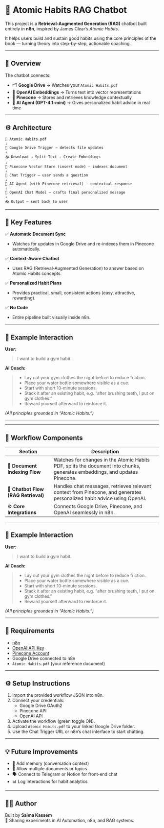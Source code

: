 # 💬 Atomic Habits RAG Chatbot 

This project is a **Retrieval-Augmented Generation (RAG)** chatbot built entirely in **n8n**, inspired by James Clear’s *Atomic Habits*.

It helps users build and sustain good habits using the core principles of the book — turning theory into step-by-step, actionable coaching.

---

## 🚀 Overview

The chatbot connects:
- 🗂️ **Google Drive** → Watches your `Atomic Habits.pdf`
- 🧠 **OpenAI Embeddings** → Turns text into vector representations
- 🌲 **Pinecone** → Stores and retrieves knowledge contextually
- 🤖 **AI Agent (GPT-4.1-mini)** → Gives personalized habit advice in real time

---

## ⚙️ Architecture

```
📘 Atomic Habits.pdf
↓
🔔 Google Drive Trigger — detects file updates
↓
📥 Download → Split Text → Create Embeddings
↓
🌲 Pinecone Vector Store (insert mode) — indexes document
↓
💬 Chat Trigger — user sends a question
↓
🧠 AI Agent (with Pinecone retrieval) — contextual response
↓
🤖 OpenAI Chat Model — crafts final personalized message
↓
📤 Output — sent back to user
```

---

## 🧩 Key Features

✅ **Automatic Document Sync**
- Watches for updates in Google Drive and re-indexes them in Pinecone automatically.

✅ **Context-Aware Chatbot**
- Uses RAG (Retrieval-Augmented Generation) to answer based on Atomic Habits concepts.

✅ **Personalized Habit Plans**
- Provides practical, small, consistent actions (easy, attractive, rewarding).

✅ **No Code**
- Entire pipeline built visually inside n8n.

---

## 🧠 Example Interaction

**User:**  
> I want to build a gym habit.

**AI Coach:**  
> - Lay out your gym clothes the night before to reduce friction.  
> - Place your water bottle somewhere visible as a cue.  
> - Start with short 10-minute sessions.  
> - Stack it after an existing habit, e.g. “after brushing teeth, I put on gym clothes.”  
> - Reward yourself afterward to reinforce it.  

*(All principles grounded in “Atomic Habits.”)*

---


---

## 🧩 Workflow Components

| Section | Description |
|----------|--------------|
| 📂 **Document Indexing Flow** | Watches for changes in the Atomic Habits PDF, splits the document into chunks, generates embeddings, and updates Pinecone. |
| 💬 **Chatbot Flow (RAG Retrieval)** | Handles chat messages, retrieves relevant context from Pinecone, and generates personalized habit advice using OpenAI. |
| ⚙️ **Core Integrations** | Connects Google Drive, Pinecone, and OpenAI seamlessly in n8n. |

---

## 🧠 Example Interaction

**User:**  
> I want to build a gym habit.

**AI Coach:**  
> - Lay out your gym clothes the night before to reduce friction.  
> - Place your water bottle somewhere visible as a cue.  
> - Start with short 10-minute sessions.  
> - Stack it after an existing habit, e.g. “after brushing teeth, I put on gym clothes.”  
> - Reward yourself afterward to reinforce it.  

*(All principles grounded in “Atomic Habits.”)*

---



## 🧰 Requirements

- [n8n](https://n8n.io)
- [OpenAI API Key](https://platform.openai.com)
- [Pinecone Account](https://www.pinecone.io)
- Google Drive connected to n8n
- `Atomic Habits.pdf` (your reference document)

---

## ⚙️ Setup Instructions

1. Import the provided workflow JSON into n8n.
2. Connect your credentials:
   - Google Drive OAuth2
   - Pinecone API
   - OpenAI API
3. Activate the workflow (green toggle ON).
4. Upload `Atomic Habits.pdf` to your linked Google Drive folder.
5. Use the Chat Trigger URL or n8n’s chat interface to start chatting.

---

## 💡 Future Improvements

- 🧵 Add memory (conversation context)
- 🧩 Allow multiple documents or topics
- 🗣️ Connect to Telegram or Notion for front-end chat
- 📊 Log interactions for habit analytics

---

## 🧑‍💻 Author

Built by **Salma Kassem**  
💼 Sharing experiments in AI Automation, n8n, and RAG systems.





